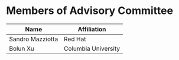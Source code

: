 # Members of Advisory Committee

|  Name  |  Affiliation  |
|---|---|
| Sandro Mazziotta | Red Hat |
| Bolun Xu | Columbia University |
